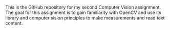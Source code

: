 This is the GitHub repository for my second Computer Vision assignment. The goal for this assignment is to gain familiarity with OpenCV and use its library and computer sision principles to make measurements and read text content. 

